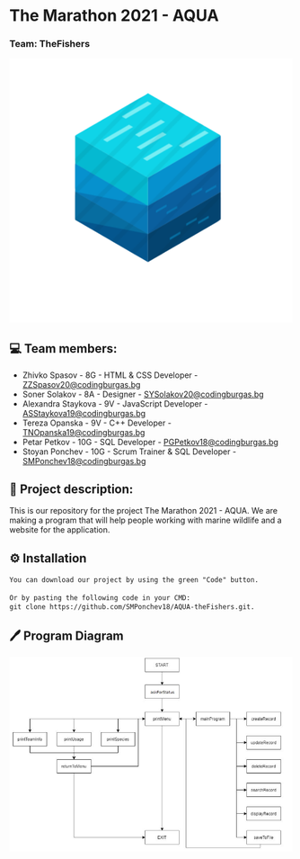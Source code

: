 # The Marathon 2021 - AQUA

### Team: TheFishers
<p align="center"><img src="Site/Icons/logo.jpg" width: 50%;></p>

## 💻 Team members:
* Zhivko Spasov - 8G - HTML & CSS Developer - ZZSpasov20@codingburgas.bg
* Soner Solakov - 8A - Designer - SYSolakov20@codingburgas.bg
* Alexandra Staykova - 9V - JavaScript Developer - ASStaykova19@codingburgas.bg
* Tereza Opanska - 9V - C++ Developer - TNOpanska19@codingburgas.bg
* Petar Petkov - 10G - SQL Developer - PGPetkov18@codingburgas.bg
* Stoyan Ponchev - 10G - Scrum Trainer & SQL Developer - SMPonchev18@codingburgas.bg

## 📖 Project description:
This is our repository for the project The Marathon 2021 - AQUA. We are making a program that will help people working with marine wildlife and a website for the application.

## ⚙️ Installation
```
You can download our project by using the green "Code" button.

Or by pasting the following code in your CMD:
git clone https://github.com/SMPonchev18/AQUA-theFishers.git.
```
## 🖊 Program Diagram
![Program Diagram](/Documents/diagram.jpg)
